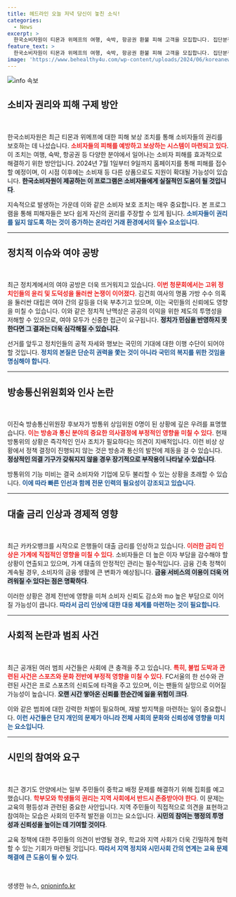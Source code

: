 ```yaml
---
title: 헤드라인 오늘 저녁 당신이 놓친 소식!
categories:
  - News
excerpt: >
  한국소비자원이 티몬과 위메프의 여행, 숙박, 항공권 환불 피해 고객을 모집합니다. 집단분쟁 조정에 참여하려는 고객은 9일까지 접수 가능, 소비자 보호를 위한 중요한 기회입니다!
feature_text: >
  한국소비자원이 티몬과 위메프의 여행, 숙박, 항공권 환불 피해 고객을 모집합니다. 집단분쟁 조정에 참여하려는 고객은 9일까지 접수 가능, 소비자 보호를 위한 중요한 기회입니다!
image: 'https://www.behealthy4u.com/wp-content/uploads/2024/06/koreanews.jpg'
---
```


<p><img src="https://www.behealthy4u.com/wp-content/uploads/2024/06/koreanews.jpg" alt="info 속보" /></p>

<h2 data-ke-size="size26">소비자 권리와 피해 구제 방안</h2>

<p data-ke-size="size16">&nbsp;</p>

<p>한국소비자원은 최근 티몬과 위메프에 대한 피해 보상 조치를 통해 소비자들의 권리를 보호하는 데 나섰습니다. <b><span style="color: #ee2323;">소비자들의 피해를 예방하고 보상하는 시스템이 마련되고 있다</span></b>. 이 조치는 여행, 숙박, 항공권 등 다양한 분야에서 일어나는 소비자 피해를 효과적으로 해결하기 위한 방안입니다. 2024년 7월 1일부터 9일까지 홈페이지를 통해 피해를 접수할 예정이며, 이 시점 이후에는 소비재 등 다른 상품으로도 지원이 확대될 가능성이 있습니다. <b><span style="background-color: #21538527;">한국소비자원이 제공하는 이 프로그램은 소비자들에게 실질적인 도움이 될 것입니다</span></b>.</p>

<p>지속적으로 발생하는 가운데 이와 같은 소비자 보호 조치는 매우 중요합니다. 본 프로그램을 통해 피해자들은 보다 쉽게 자신의 권리를 주장할 수 있게 됩니다. <b><span style="color: #1a5490;">소비자들이 권리를 잃지 않도록 하는 것이 증가하는 온라인 거래 환경에서의 필수 요소입니다</span></b>.</p>

<hr>

<h2 data-ke-size="size26">정치적 이슈와 여야 공방</h2>

<p data-ke-size="size16">&nbsp;</p>

<p>최근 정치계에서의 여야 공방은 더욱 뜨거워지고 있습니다. <b><span style="color: #ee2323;">이번 청문회에서는 고위 정치인들의 윤리 및 도덕성을 둘러싼 논쟁이 이어졌다</span></b>. 김건희 여사의 명품 가방 수수 의혹을 둘러싼 대립은 여야 간의 갈등을 더욱 부추기고 있으며, 이는 국민들의 신뢰에도 영향을 미칠 수 있습니다. 이와 같은 정치적 난맥상은 공공의 이익을 위한 제도의 투명성을 저해할 수 있으므로, 여야 모두가 신중한 접근이 요구됩니다. <b><span style="background-color: #21538527;">정치가 민심을 반영하지 못한다면 그 결과는 더욱 심각해질 수 있습니다</span></b>.</p>

<p>선거를 앞두고 정치인들의 공적 자세와 행보는 국민의 기대에 대한 이행 수단이 되어야 할 것입니다. <b><span style="color: #1a5490;">정치의 본질은 단순히 권력을 쫓는 것이 아니라 국민의 복지를 위한 것임을 명심해야 합니다</span></b>.</p>

<hr>

<h2 data-ke-size="size26">방송통신위원회와 인사 논란</h2>

<p data-ke-size="size16">&nbsp;</p>

<p>이진숙 방송통신위원장 후보자가 방통위 상임위원 0명이 된 상황에 깊은 우려를 표명했습니다. <b><span style="color: #ee2323;">이는 방송과 통신 분야의 중요한 의사결정에 부정적인 영향을 미칠 수 있다</span></b>. 현재 방통위의 상황은 즉각적인 인사 조치가 필요하다는 의견이 지배적입니다. 이런 비상 상황에서 정책 결정이 진행되지 않는 것은 방송과 통신의 발전에 제동을 걸 수 있습니다. <b><span style="background-color: #21538527;">정상적인 의결 기구가 갖춰지지 않을 경우 장기적으로 부작용이 나타날 수 있습니다</span></b>.</p>

<p>방통위의 기능 미비는 결국 소비자와 기업에 모두 불리할 수 있는 상황을 초래할 수 있습니다. <b><span style="color: #1a5490;">이에 따라 빠른 인선과 함께 전문 인력의 필요성이 강조되고 있습니다</span></b>.</p>

<hr>

<h2 data-ke-size="size26">대출 금리 인상과 경제적 영향</h2>

<p data-ke-size="size16">&nbsp;</p>

<p>최근 카카오뱅크를 시작으로 은행들이 대출 금리를 인상하고 있습니다. <b><span style="color: #ee2323;">이러한 금리 인상은 가계에 직접적인 영향을 미칠 수 있다</span></b>. 소비자들은 더 높은 이자 부담을 감수해야 할 상황이 연출되고 있으며, 가계 대출의 안정적인 관리는 필수적입니다. 금융 긴축 정책이 계속될 경우, 소비자의 금융 생활에 큰 변화가 예상됩니다. <b><span style="background-color: #21538527;">금융 서비스의 이용이 더욱 어려워질 수 있다는 점은 명확하다</span></b>.</p>

<p>이러한 상황은 경제 전반에 영향을 미쳐 소비자 신뢰도 감소와 πιο 높은 부담으로 이어질 가능성이 큽니다. <b><span style="color: #1a5490;">따라서 금리 인상에 대한 대응 체계를 마련하는 것이 필요합니다</span></b>.</p>

<hr>

<h2 data-ke-size="size26">사회적 논란과 범죄 사건</h2>

<p data-ke-size="size16">&nbsp;</p>

<p>최근 공개된 여러 범죄 사건들은 사회에 큰 충격을 주고 있습니다. <b><span style="color: #ee2323;">특히, 불법 도박과 관련된 사건은 스포츠와 문화 전반에 부정적 영향을 미칠 수 있다</span></b>. FC서울의 한 선수와 관련된 사건은 프로 스포츠의 신뢰도에 타격을 주고 있으며, 이는 팬들의 실망으로 이어질 가능성이 높습니다. <b><span style="background-color: #21538527;">오랜 시간 쌓아온 신뢰를 한순간에 잃을 위험이 크다</span></b>.</p>

<p>이와 같은 범죄에 대한 강력한 처벌이 필요하며, 재발 방지책을 마련하는 일이 중요합니다. <b><span style="color: #1a5490;">이런 사건들은 단지 개인의 문제가 아니라 전체 사회의 문화와 신뢰성에 영향을 미치는 요소입니다</span></b>.</p>

<hr>

<h2 data-ke-size="size26">시민의 참여와 요구</h2>

<p data-ke-size="size16">&nbsp;</p>

<p>최근 경기도 안양에서는 일부 주민들이 중학교 배정 문제를 해결하기 위해 집회를 예고했습니다. <b><span style="color: #ee2323;">학부모와 학생들의 권리는 지역 사회에서 반드시 존중받아야 한다</span></b>. 이 문제는 교육의 평등성과 관련된 중요한 사안입니다. 지역 주민들이 직접적으로 의견을 표현하고 참여하는 모습은 사회의 민주적 발전을 이끄는 요소입니다. <b><span style="background-color: #21538527;">시민의 참여는 행정의 투명성과 신뢰성을 높이는 데 기여할 것이다</span></b>.</p>

<p>교육 정책에 대한 주민들의 의견이 반영될 경우, 학교와 지역 사회가 더욱 긴밀하게 협력할 수 있는 기회가 마련될 것입니다. <b><span style="color: #1a5490;">따라서 지역 정치와 시민사회 간의 연계는 교육 문제 해결에 큰 도움이 될 수 있다</span></b>.</p>

<p data-ke-size="size16">&nbsp;</p>
생생한 뉴스, <a href="https://onioninfo.kr" rel="dofollow">onioninfo.kr</a>


